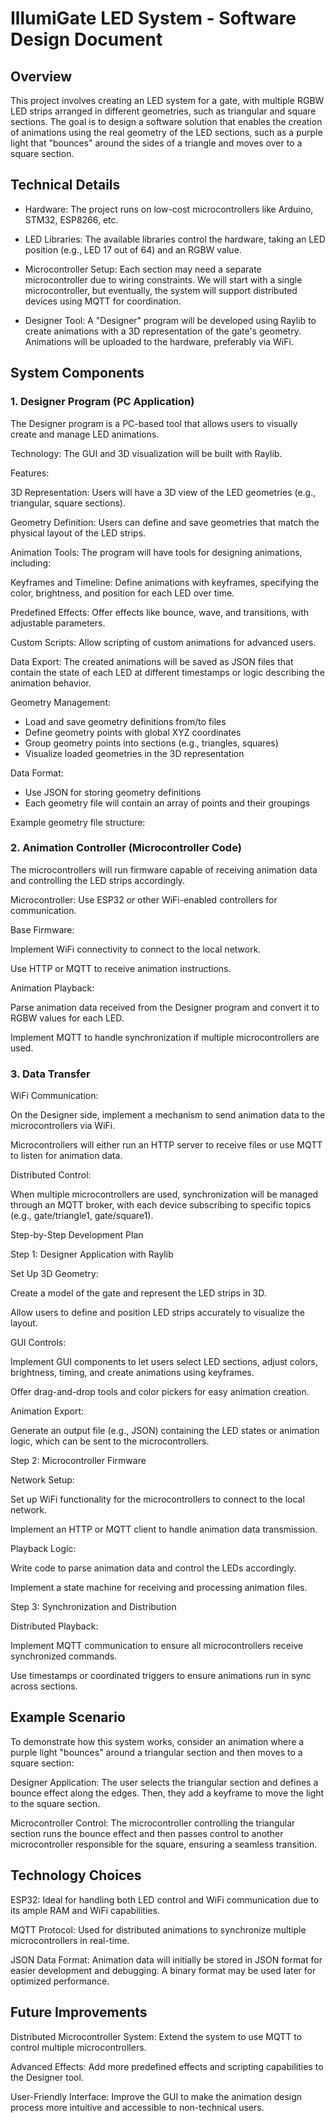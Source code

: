 # IllumiGate LED System - Software Design Document

## Overview

This project involves creating an LED system for a gate, with multiple RGBW LED strips arranged in different geometries, such as triangular and square sections. The goal is to design a software solution that enables the creation of animations using the real geometry of the LED sections, such as a purple light that "bounces" around the sides of a triangle and moves over to a square section.

## Technical Details

- Hardware: The project runs on low-cost microcontrollers like Arduino, STM32, ESP8266, etc.

- LED Libraries: The available libraries control the hardware, taking an LED position (e.g., LED 17 out of 64) and an RGBW value.

- Microcontroller Setup: Each section may need a separate microcontroller due to wiring constraints. We will start with a single microcontroller, but eventually, the system will support distributed devices using MQTT for coordination.

- Designer Tool: A "Designer" program will be developed using Raylib to create animations with a 3D representation of the gate's geometry. Animations will be uploaded to the hardware, preferably via WiFi.

## System Components

### 1. Designer Program (PC Application)

The Designer program is a PC-based tool that allows users to visually create and manage LED animations.

Technology: The GUI and 3D visualization will be built with Raylib.

Features:

3D Representation: Users will have a 3D view of the LED geometries (e.g., triangular, square sections).

Geometry Definition: Users can define and save geometries that match the physical layout of the LED strips.

Animation Tools: The program will have tools for designing animations, including:

Keyframes and Timeline: Define animations with keyframes, specifying the color, brightness, and position for each LED over time.

Predefined Effects: Offer effects like bounce, wave, and transitions, with adjustable parameters.

Custom Scripts: Allow scripting of custom animations for advanced users.

Data Export: The created animations will be saved as JSON files that contain the state of each LED at different timestamps or logic describing the animation behavior.

Geometry Management:
- Load and save geometry definitions from/to files
- Define geometry points with global XYZ coordinates
- Group geometry points into sections (e.g., triangles, squares)
- Visualize loaded geometries in the 3D representation

Data Format:
- Use JSON for storing geometry definitions
- Each geometry file will contain an array of points and their groupings

Example geometry file structure:

### 2. Animation Controller (Microcontroller Code)

The microcontrollers will run firmware capable of receiving animation data and controlling the LED strips accordingly.

Microcontroller: Use ESP32 or other WiFi-enabled controllers for communication.

Base Firmware:

Implement WiFi connectivity to connect to the local network.

Use HTTP or MQTT to receive animation instructions.

Animation Playback:

Parse animation data received from the Designer program and convert it to RGBW values for each LED.

Implement MQTT to handle synchronization if multiple microcontrollers are used.

### 3. Data Transfer

WiFi Communication:

On the Designer side, implement a mechanism to send animation data to the microcontrollers via WiFi.

Microcontrollers will either run an HTTP server to receive files or use MQTT to listen for animation data.

Distributed Control:

When multiple microcontrollers are used, synchronization will be managed through an MQTT broker, with each device subscribing to specific topics (e.g., gate/triangle1, gate/square1).

Step-by-Step Development Plan

Step 1: Designer Application with Raylib

Set Up 3D Geometry:

Create a model of the gate and represent the LED strips in 3D.

Allow users to define and position LED strips accurately to visualize the layout.

GUI Controls:

Implement GUI components to let users select LED sections, adjust colors, brightness, timing, and create animations using keyframes.

Offer drag-and-drop tools and color pickers for easy animation creation.

Animation Export:

Generate an output file (e.g., JSON) containing the LED states or animation logic, which can be sent to the microcontrollers.

Step 2: Microcontroller Firmware

Network Setup:

Set up WiFi functionality for the microcontrollers to connect to the local network.

Implement an HTTP or MQTT client to handle animation data transmission.

Playback Logic:

Write code to parse animation data and control the LEDs accordingly.

Implement a state machine for receiving and processing animation files.

Step 3: Synchronization and Distribution

Distributed Playback:

Implement MQTT communication to ensure all microcontrollers receive synchronized commands.

Use timestamps or coordinated triggers to ensure animations run in sync across sections.

## Example Scenario

To demonstrate how this system works, consider an animation where a purple light "bounces" around a triangular section and then moves to a square section:

Designer Application: The user selects the triangular section and defines a bounce effect along the edges. Then, they add a keyframe to move the light to the square section.

Microcontroller Control: The microcontroller controlling the triangular section runs the bounce effect and then passes control to another microcontroller responsible for the square, ensuring a seamless transition.

## Technology Choices

ESP32: Ideal for handling both LED control and WiFi communication due to its ample RAM and WiFi capabilities.

MQTT Protocol: Used for distributed animations to synchronize multiple microcontrollers in real-time.

JSON Data Format: Animation data will initially be stored in JSON format for easier development and debugging. A binary format may be used later for optimized performance.

## Future Improvements

Distributed Microcontroller System: Extend the system to use MQTT to control multiple microcontrollers.

Advanced Effects: Add more predefined effects and scripting capabilities to the Designer tool.

User-Friendly Interface: Improve the GUI to make the animation design process more intuitive and accessible to non-technical users.
